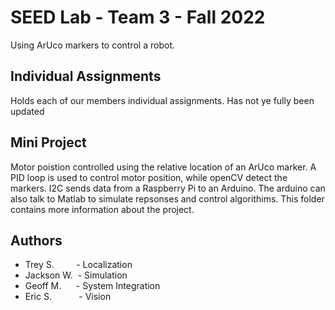 
# SEED Lab - Team 3 - Fall 2022


Using ArUco markers to control a robot. 


## Individual Assignments
Holds each of our members individual assignments. Has not ye fully been updated


## Mini Project
Motor poistion controlled using the relative location of an ArUco marker. A PID loop is used to control motor position, while openCV detect the markers. I2C sends data from a Raspberry Pi to an Arduino. The arduino can also talk to Matlab to simulate repsonses and control algorithims. This folder contains more information about the project.
## Authors

- Trey S.&nbsp;&nbsp;&nbsp;&nbsp;&nbsp;&nbsp;&nbsp;&nbsp;&nbsp;- Localization
- Jackson W.&nbsp;&nbsp;- Simulation
- Geoff M.&nbsp;&nbsp;&nbsp;&nbsp;&nbsp;&nbsp;- System Integration
- Eric S.&nbsp;&nbsp;&nbsp;&nbsp;&nbsp;&nbsp;&nbsp;&nbsp;&nbsp;&nbsp;&nbsp;- Vision

